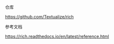 仓库

https://github.com/Textualize/rich

参考文档

https://rich.readthedocs.io/en/latest/reference.html



